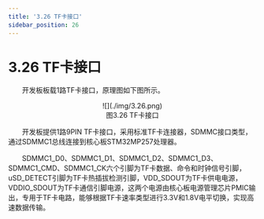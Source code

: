 ```yaml
---
title: '3.26 TF卡接口'
sidebar_position: 26
---
```


# 3.26 TF卡接口     

&emsp;&emsp;开发板板载1路TF卡接口，原理图如下图所示。

<center>
![](./img/3.26.png)<br/>
图3.26 TF卡接口
</center>


&emsp;&emsp;开发板提供1路9PIN TF卡接口，采用标准TF卡连接器，SDMMC接口类型，通过SDMMC1总线连接到核心板STM32MP257处理器。

&emsp;&emsp;SDMMC1_D0、SDMMC1_D1、SDMMC1_D2、SDMMC1_D3、SDMMC1_CMD、SDMMC1_CK六个引脚为TF卡数据、命令和时钟信号引脚，uSD_DETECT引脚为TF卡热插拔检测引脚，VDD_SDOUT为TF卡供电电源，VDDIO_SDOUT为TF卡通信引脚电源，这两个电源由核心板电源管理芯片PMIC输出，专用于TF卡电路，能够根据TF卡速率类型进行3.3V和1.8V电平切换，实现高速数据传输。
















